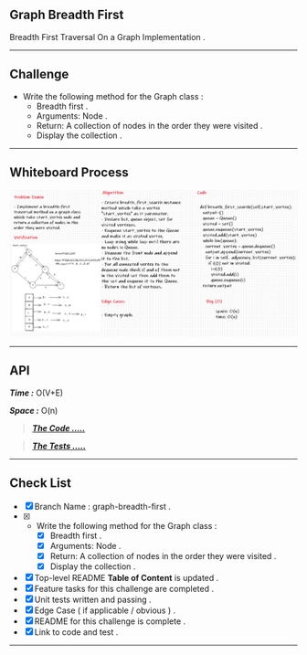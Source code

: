 ## Graph Breadth First

Breadth First Traversal On a Graph Implementation .

---
## Challenge

- Write the following method for the Graph class :
    - Breadth first .
    - Arguments: Node .
    - Return: A collection of nodes in the order they were visited .
    - Display the collection .

---
## Whiteboard Process

![Hashmap Left Join](./assest/challenge36.png)

---
## API

***Time :*** O(V+E)

***Space :*** O(n)


> ***[The Code .....](/python/code_challenges/hash_table/hash_table/hash.py)***

> ***[The Tests .....](/python/code_challenges/hash_table/tests/test_hash_table.py)***
---
## Check List

- [x] Branch Name : graph-breadth-first .
- [x] - Write the following method for the Graph class :
    - [x] Breadth first .
    - [x] Arguments: Node .
    - [x] Return: A collection of nodes in the order they were visited .
    - [x] Display the collection .
- [x] Top-level README **Table of Content** is updated .
- [x] Feature tasks for this challenge are completed .
- [x] Unit tests written and passing .
- [x] Edge Case ( if applicable / obvious ) .
- [x] README for this challenge is complete .
- [x] Link to code and test .

---
